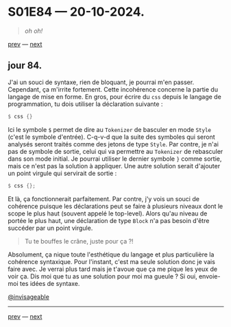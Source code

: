 # S01E84 — 20-10-2024.

> *oh oh!*

[prev](S01E83-19-10-2024.md) — [next](S01E85-21-10-2024.md)   

## jour 84.

J'ai un souci de syntaxe, rien de bloquant, je pourrai m'en passer. Cependant, ça m'irrite fortement. Cette incohérence concerne la partie du langage de mise en forme. En gros, pour écrire du `css` depuis le langage de programmation, tu dois utiliser la déclaration suivante :

```rs
$ css {}
```

Ici le symbole `$` permet de dire au `Tokenizer` de basculer en mode `Style` (c'est le symbole d'entrée). C-q-v-d que la suite des symboles qui seront analysés seront traités comme des jetons de type `Style`. Par contre, je n'ai pas de symbole de sortie, celui qui va permettre au `Tokenizer` de rebasculer dans son mode initial. Je pourrai utiliser le dernier symbole `}` comme sortie, mais ce n'est pas la solution à appliquer. Une autre solution serait d'ajouter un point virgule qui servirait de sortie :

```rs
$ css {};
```

Et là, ça fonctionnerait parfaitement. Par contre, j'y vois un souci de cohérence puisque les déclarations peut se faire à plusieurs niveaux dont le scope le plus haut (souvent appelé le top-level). Alors qu'au niveau de portée le plus haut, une déclaration de type `Block` n'a pas besoin d'être succéder par un point virgule.

> Tu te bouffes le crâne, juste pour ça ?!

Absolument, ça nique toute l'esthétique du langage et plus particulière la cohérence syntaxique. Pour l'instant, c'est ma seule solution donc je vais faire avec. Je verrai plus tard mais je t'avoue que ça me pique les yeux de voir ça. Dis moi que tu as une solution pour moi ma gueule ? Si oui, envoie-moi tes idées de syntaxe.

[@invisageable](https://twitter.com/invisageable)   

---

[prev](S01E83-19-10-2024.md) — [next](S01E85-21-10-2024.md)   
